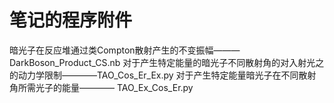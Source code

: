 # 笔记的程序附件
暗光子在反应堆通过类Compton散射产生的不变振幅———DarkBoson_Product_CS.nb
对于产生特定能量的暗光子不同散射角的对入射光之的动力学限制————TAO_Cos_Er_Ex.py
对于产生特定能量暗光子在不同散射角所需光子的能量———— TAO_Ex_Cos_Er.py

